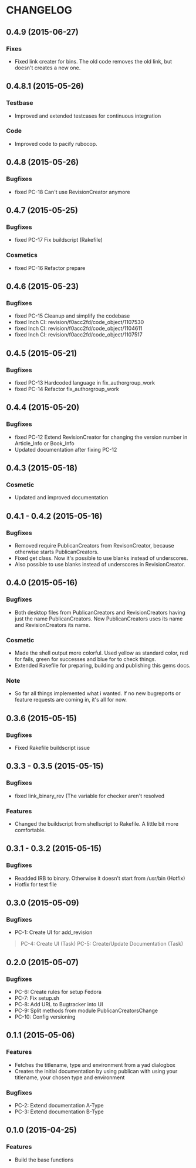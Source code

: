 # CHANGELOG

## 0.4.9 (2015-06-27)
### Fixes
* Fixed link creater for bins. The old code removes the old link, but doesn't creates a new one.

## 0.4.8.1 (2015-05-26)
### Testbase
* Improved and extended testcases for continuous integration
### Code
* Improved code to pacify rubocop.

## 0.4.8 (2015-05-26)
### Bugfixes
* fixed  PC-18 Can't use RevisionCreator anymore

## 0.4.7 (2015-05-25)
### Bugfixes
* fixed PC-17 Fix buildscript (Rakefile) 

### Cosmetics
* fixed PC-16 Refactor prepare 

## 0.4.6 (2015-05-23)
### Bugfixes
* fixed PC-15 Cleanup and simplify the codebase
* fixed Inch CI: revision/f0acc2fd/code_object/1107530
* fixed Inch CI: revision/f0acc2fd/code_object/1104611
* fixed Inch CI: revision/f0acc2fd/code_object/1107517

## 0.4.5 (2015-05-21)
### Bugfixes
* fixed PC-13 Hardcoded language in fix_authorgroup_work
* fixed PC-14 Refactor fix_authorgroup_work

## 0.4.4 (2015-05-20)
### Bugfixes
* fixed PC-12 Extend RevisionCreator for changing the version number in Article_Info or Book_Info
* Updated documentation after fixing PC-12

## 0.4.3 (2015-05-18)
### Cosmetic
* Updated and improved documentation

## 0.4.1 - 0.4.2 (2015-05-16)
### Bugfixes
* Removed require PublicanCreators from RevisonCreator, because otherwise starts PublicanCreators.
* Fixed get class. Now it's possible to use blanks instead of underscores.
* Also possible to use blanks instead of underscores in RevisionCreator.

## 0.4.0 (2015-05-16)
### Bugfixes
* Both desktop files from PublicanCreators and RevisionCreators having just the name PublicanCreators. Now PublicanCreators uses its name and RevisionCreators its name.
### Cosmetic
* Made the shell output more colorful. Used yellow as standard color, red for fails, green for successes and blue for to check things.
* Extended Rakefile for preparing, building and publishing this gems docs.
### Note
* So far all things implemented what i wanted. If no new bugreports or feature requests are coming in, it's all for now.

## 0.3.6 (2015-05-15)
### Bugfixes
* Fixed Rakefile buildscript issue

## 0.3.3 - 0.3.5 (2015-05-15)
### Bugfixes
* fixed link_binary_rev (The variable for checker aren't resolved
### Features
* Changed the buildscript from shellscript to Rakefile. A little bit more comfortable.

## 0.3.1 - 0.3.2 (2015-05-15)
### Bugfixes
* Readded IRB to binary. Otherwise it doesn't start from /usr/bin (Hotfix)
* Hotfix for test file

## 0.3.0 (2015-05-09)
### Bugfixes
* PC-1: Create UI for add_revision
> PC-4: Create UI (Task)
> PC-5: Create/Update Documentation (Task)

## 0.2.0 (2015-05-07)
### Bugfixes
* PC-6: Create rules for setup Fedora
* PC-7: Fix setup.sh
* PC-8: Add URL to Bugtracker into UI
* PC-9: Split methods from module PublicanCreatorsChange
* PC-10: Config versioning

## 0.1.1 (2015-05-06)
### Features
* Fetches the titlename, type and environment from a yad dialogbox
* Creates the initial documentation by using publican with using your titlename, your chosen type and environment

### Bugfixes
* PC-2: Extend documentation A-Type
* PC-3: Extend documentation B-Type

## 0.1.0 (2015-04-25)
### Features
* Build the base functions